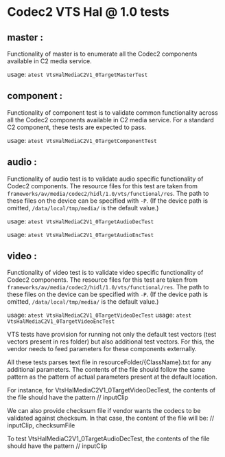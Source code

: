 # Codec2 VTS Hal @ 1.0 tests #

## master :
Functionality of master is to enumerate all the Codec2 components available in C2 media service.

usage: `atest VtsHalMediaC2V1_0TargetMasterTest`

## component :
Functionality of component test is to validate common functionality across all the Codec2 components available in C2 media service. For a standard C2 component, these tests are expected to pass.

usage: `atest VtsHalMediaC2V1_0TargetComponentTest`

## audio :
Functionality of audio test is to validate audio specific functionality of Codec2 components. The resource files for this test are taken from `frameworks/av/media/codec2/hidl/1.0/vts/functional/res`. The path to these files on the device can be specified with `-P`. (If the device path is omitted, `/data/local/tmp/media/` is the default value.)

usage: `atest VtsHalMediaC2V1_0TargetAudioDecTest`

usage: `atest VtsHalMediaC2V1_0TargetAudioEncTest`

## video :
Functionality of video test is to validate video specific functionality of Codec2 components. The resource files for this test are taken from `frameworks/av/media/codec2/hidl/1.0/vts/functional/res`. The path to these files on the device can be specified with `-P`. (If the device path is omitted, `/data/local/tmp/media/` is the default value.)

usage: `atest VtsHalMediaC2V1_0TargetVideoDecTest`
usage: `atest VtsHalMediaC2V1_0TargetVideoEncTest`

VTS tests have provision for running not only the default test vectors (test vectors present in res folder) but also additional test vectors. For this, the vendor needs to feed parameters for these components externally.

All these tests parses text file in resourceFolder/{ClassName}.txt for any additional parameters. The contents of the file should follow the same pattern as the pattern of actual parameters present at the default location.

For instance, for VtsHalMediaC2V1_0TargetVideoDecTest, the contents of the file should have the pattern
// inputClip

We can also provide checksum file if vendor wants the codecs to be validated against checksum. In that case, the content of the file will be:
// inputClip, checksumFile

To test VtsHalMediaC2V1_0TargetAudioDecTest, the contents of the file should have the pattern
// inputClip
